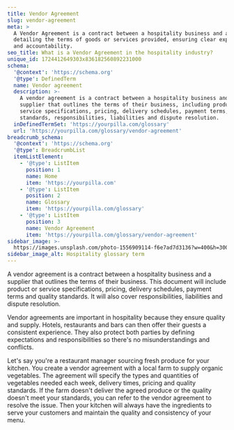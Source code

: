 ```yaml
---
title: Vendor Agreement
slug: vendor-agreement
meta: >
  A Vendor Agreement is a contract between a hospitality business and a supplier
  detailing the terms of goods or services provided, ensuring clear expectations
  and accountability.
seo_title: What is a Vendor Agreement in the hospitality industry?
unique_id: 1724412649303x836182560892231000
schema:
  '@context': 'https://schema.org'
  '@type': DefinedTerm
  name: Vendor agreement
  description: >-
    A vendor agreement is a contract between a hospitality business and a
    supplier that outlines the terms of their business, including product or
    service specifications, pricing, delivery schedules, payment terms, quality
    standards, responsibilities, liabilities and dispute resolution.
  inDefinedTermSet: 'https://yourpilla.com/glossary'
  url: 'https://yourpilla.com/glossary/vendor-agreement'
breadcrumb_schema:
  '@context': 'https://schema.org'
  '@type': BreadcrumbList
  itemListElement:
    - '@type': ListItem
      position: 1
      name: Home
      item: 'https://yourpilla.com'
    - '@type': ListItem
      position: 2
      name: Glossary
      item: 'https://yourpilla.com/glossary'
    - '@type': ListItem
      position: 3
      name: Vendor Agreement
      item: 'https://yourpilla.com/glossary/vendor-agreement'
sidebar_image: >-
  https://images.unsplash.com/photo-1556909114-f6e7ad7d3136?w=400&h=300&fit=crop&auto=format
sidebar_image_alt: Hospitality glossary term
---
```

A vendor agreement is a contract between a hospitality business and a supplier that outlines the terms of their business. This document will include product or service specifications, pricing, delivery schedules, payment terms and quality standards. It will also cover responsibilities, liabilities and dispute resolution.

Vendor agreements are important in hospitality because they ensure quality and supply. Hotels, restaurants and bars can then offer their guests a consistent experience. They also protect both parties by defining expectations and responsibilities so there's no misunderstandings and conflicts.

Let's say you're a restaurant manager sourcing fresh produce for your kitchen. You create a vendor agreement with a local farm to supply organic vegetables. The agreement will specify the types and quantities of vegetables needed each week, delivery times, pricing and quality standards. If the farm doesn't deliver the agreed produce or the quality doesn't meet your standards, you can refer to the vendor agreement to resolve the issue. Then your kitchen will always have the ingredients to serve your customers and maintain the quality and consistency of your menu.
